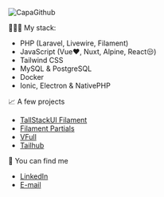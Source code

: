 ![CapaGithub](https://github.com/user-attachments/assets/b62e4d1f-abf5-4f41-85cd-e2a37e985f8a)

🧑🏼‍💻 My stack:
- PHP (Laravel, Livewire, Filament)
- JavaScript (Vue❤️, Nuxt, Alpine, React😒)
- Tailwind CSS
- MySQL & PostgreSQL
- Docker
- Ionic, Electron & NativePHP

📈 A few projects
- [TallStackUI Filament](https://github.com/andrefelipe18/tallstackui-filament)
- [Filament Partials](https://github.com/andrefelipe18/filament-partials)
- [VFull](https://github.com/andrefelipe18/VFull)
- [Tailhub](https://tailhub.vercel.app)
 
🤝 You can find me
- [LinkedIn](https://www.linkedin.com/in/andr%C3%A9dominguess/)
- [E-mail](mailto:dominguesstroppa@gmail.com)
